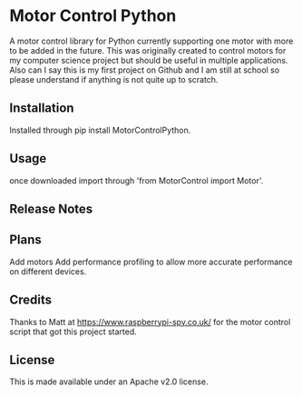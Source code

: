 # Motor Control Python
A motor control library for Python currently supporting one motor with more to be added in the future.
This was originally created to control motors for my computer science project but should be useful in multiple applications.
Also can I say this is my first project on Github and I am still at school so please understand if anything is not quite up to scratch.
## Installation
Installed through pip install MotorControlPython.

## Usage
once downloaded import through 'from MotorControl import Motor'.

## Release Notes

## Plans
Add motors
Add performance profiling to allow more accurate performance on different devices.

## Credits
Thanks to Matt at https://www.raspberrypi-spy.co.uk/ for the motor control script that got this project started.

## License
This is made available under an Apache v2.0 license.
